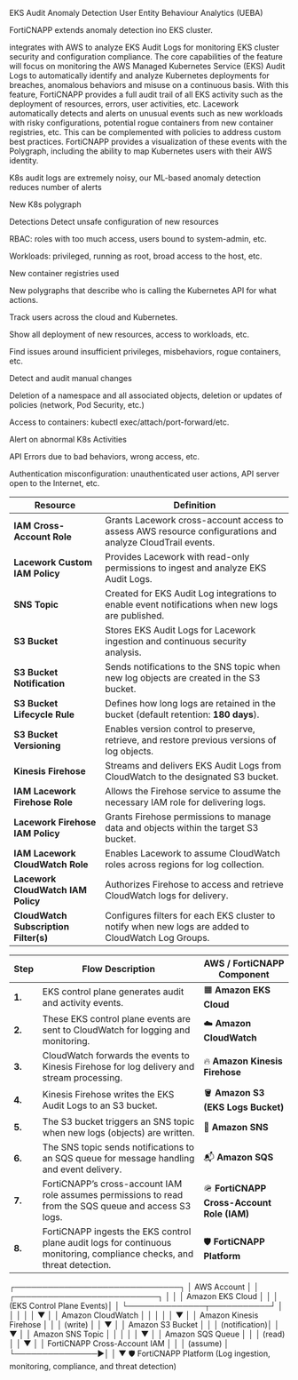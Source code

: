 









EKS Audit Anomaly Detection
User Entity Behaviour Analytics (UEBA)	

FortiCNAPP extends anomaly detection ino EKS cluster. 

integrates with AWS to analyze EKS Audit Logs for monitoring EKS cluster security and configuration compliance. 
The core capabilities of the feature will focus on monitoring the AWS Managed Kubernetes Service (EKS) Audit Logs to automatically identify and analyze Kubernetes deployments for breaches, anomalous behaviors and misuse on a continuous basis.  With this feature, FortiCNAPP provides a full audit trail of all EKS activity such as the deployment of resources, errors, user activities, etc. Lacework automatically detects and alerts on unusual events such as new workloads with risky configurations, potential rogue containers from new container registries, etc. This can be complemented with policies to address custom best practices.
FortiCNAPP provides a visualization of these events with the Polygraph, including the ability to map Kubernetes users with their AWS identity.

K8s audit logs are extremely noisy, our ML-based anomaly detection reduces number of alerts

New K8s polygraph

Detections
Detect unsafe configuration of new resources

RBAC: roles with too much access, users bound to system-admin, etc.

Workloads: privileged, running as root, broad access to the host, etc.

New container registries used

New polygraphs that describe who is calling the Kubernetes API for what actions.

Track users across the cloud and Kubernetes.

Show all deployment of new resources, access to workloads, etc.

Find issues around insufficient privileges, misbehaviors, rogue containers, etc.

 Detect and audit manual changes

Deletion of a namespace and all associated objects, deletion or updates of policies (network, Pod Security, etc.)

Access to containers: kubectl exec/attach/port-forward/etc.

Alert on abnormal K8s Activities

API Errors due to bad behaviors, wrong access, etc.

Authentication misconfiguration: unauthenticated user actions, API  server open to the Internet, etc.



| Resource                              | Definition                                                                                                |
| ------------------------------------- | --------------------------------------------------------------------------------------------------------- |
| **IAM Cross-Account Role**            | Grants Lacework cross-account access to assess AWS resource configurations and analyze CloudTrail events. |
| **Lacework Custom IAM Policy**        | Provides Lacework with read-only permissions to ingest and analyze EKS Audit Logs.                        |
| **SNS Topic**                         | Created for EKS Audit Log integrations to enable event notifications when new logs are published.         |
| **S3 Bucket**                         | Stores EKS Audit Logs for Lacework ingestion and continuous security analysis.                            |
| **S3 Bucket Notification**            | Sends notifications to the SNS topic when new log objects are created in the S3 bucket.                   |
| **S3 Bucket Lifecycle Rule**          | Defines how long logs are retained in the bucket (default retention: **180 days**).                       |
| **S3 Bucket Versioning**              | Enables version control to preserve, retrieve, and restore previous versions of log objects.              |
| **Kinesis Firehose**                  | Streams and delivers EKS Audit Logs from CloudWatch to the designated S3 bucket.                          |
| **IAM Lacework Firehose Role**        | Allows the Firehose service to assume the necessary IAM role for delivering logs.                         |
| **Lacework Firehose IAM Policy**      | Grants Firehose permissions to manage data and objects within the target S3 bucket.                       |
| **IAM Lacework CloudWatch Role**      | Enables Lacework to assume CloudWatch roles across regions for log collection.                            |
| **Lacework CloudWatch IAM Policy**    | Authorizes Firehose to access and retrieve CloudWatch logs for delivery.                                  |
| **CloudWatch Subscription Filter(s)** | Configures filters for each EKS cluster to notify when new logs are added to CloudWatch Log Groups.       |



| **Step** | **Flow Description**                                                                                                    | **AWS / FortiCNAPP Component**             |
| -------- | ----------------------------------------------------------------------------------------------------------------------- | ------------------------------------------ |
| **1.**   | EKS control plane generates audit and activity events.                                                                  | 🟧 **Amazon EKS Cloud**                    |
| **2.**   | These EKS control plane events are sent to CloudWatch for logging and monitoring.                                       | ☁️ **Amazon CloudWatch**                   |
| **3.**   | CloudWatch forwards the events to Kinesis Firehose for log delivery and stream processing.                              | 🔥 **Amazon Kinesis Firehose**             |
| **4.**   | Kinesis Firehose writes the EKS Audit Logs to an S3 bucket.                                                             | 🪣 **Amazon S3 (EKS Logs Bucket)**         |
| **5.**   | The S3 bucket triggers an SNS topic when new logs (objects) are written.                                                | 📨 **Amazon SNS**                          |
| **6.**   | The SNS topic sends notifications to an SQS queue for message handling and event delivery.                              | 📬 **Amazon SQS**                          |
| **7.**   | FortiCNAPP’s cross-account IAM role assumes permissions to read from the SQS queue and access S3 logs.                  | 🪖 **FortiCNAPP Cross-Account Role (IAM)** |
| **8.**   | FortiCNAPP ingests the EKS control plane audit logs for continuous monitoring, compliance checks, and threat detection. | 🛡️ **FortiCNAPP Platform**                |

┌──────────────────────────────┐
│        AWS Account           │
│ ┌──────────────────────────┐ │
│ │      Amazon EKS Cloud     │
│ │ (EKS Control Plane Events)│
│ └──────────────┬───────────┘ │
│                │              │
│                ▼              │
│        Amazon CloudWatch      │
│                │              │
│                ▼              │
│       Amazon Kinesis Firehose │
│                │ (write)      │
│                ▼              │
│         Amazon S3 Bucket      │
│                │ (notification)│
│                ▼              │
│           Amazon SNS Topic    │
│                │              │
│                ▼              │
│           Amazon SQS Queue    │
│                │ (read)       │
│                ▼              │
│  FortiCNAPP Cross-Account IAM │
│                │ (assume)     │
└───────────────►│              │
                 ▼
          🛡️ FortiCNAPP Platform
     (Log ingestion, monitoring,
     compliance, and threat detection)


